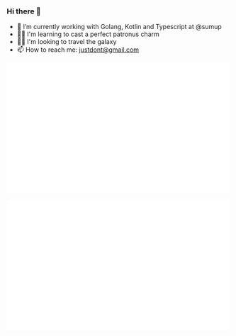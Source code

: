 ### Hi there 👋

- 🔭 I’m currently working with Golang, Kotlin and Typescript at @sumup
- 🧙‍♂️ I'm learning to cast a perfect patronus charm
- 👨‍🚀 I'm looking to travel the galaxy
- 📫 How to reach me: justdont@gmail.com

![](https://raw.githubusercontent.com/ggwzrd/github-stats/master/generated/overview.svg#gh-dark-mode-only)

![](https://raw.githubusercontent.com/ggwzrd/github-stats/master/generated/languages.svg#gh-dark-mode-only)
